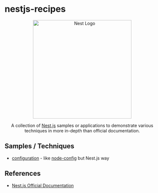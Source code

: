 # nestjs-recipes

<p align="center">
  <a href="http://nestjs.com/" target="blank"><img src="https://nestjs.com/img/logo_text.svg" width="320" alt="Nest Logo" /></a>
</p>

<p align="center">
A collection of <a href="http://nestjs.com/" target="blank">Nest.js</a> samples or applications to demonstrate various techniques in more in-depth than official documentation.
</p>

## Samples / Techniques

- [configuration][3] - like [node-config](https://github.com/lorenwest/node-config) but Nest.js way

## References

- [Nest.js Official Documentation][2]

[1]: https://nestjs.com/
[2]: https://docs.nestjs.com/
[3]: /configuration
